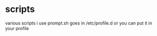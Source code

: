 scripts
=======

various scripts i use 
prompt.sh goes in /etc/profile.d or you can put it in your profile

